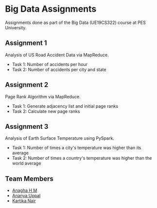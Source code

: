 # Big Data Assignments
Assignments done as part of the Big Data (UE19CS322) course at PES University.

## Assignment 1
Analysis of US Road Accident Data via MapReduce.
- Task 1: Number of accidents per hour
- Task 2: Number of accidents per city and state

## Assignment 2
Page Rank Algorithm via MapReduce.
- Task 1: Generate adjacency list and initial page ranks
- Task 2: Calculate new page ranks

## Assignment 3
Analysis of Earth Surface Temperature using PySpark.
- Task 1: Number of times a city's temperature was higher than its average
- Task 2: Number of times a country's temperature was higher than the world average

## Team Members
- [Anagha H M](https://github.com/Anagha-hm)
- [Ananya Uppal](https://github.com/ananya2712)
- [Kartika Nair](https://github.com/kartika-nair)
